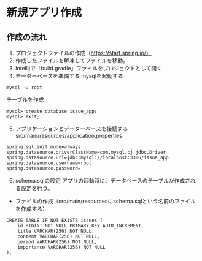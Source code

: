 # 新規アプリ作成
## 作成の流れ
1. プロジェクトファイルの作成（https://start.spring.io/）
2. 作成したファイルを解凍してファイルを移動。
3. intellijで「build.gradle」ファイルをプロジェクトとして開く
4. データーベースを準備する
mysqlを起動する
```
mysql -u root
```
テーブルを作成
```
mysql> create database issue_app;
mysql> exit;
```
5. アプリケーションとデーターベースを接続する
src/main/resources/application.properties
```
spring.sql.init.mode=always
spring.datasource.driverClassName=com.mysql.cj.jdbc.Driver
spring.datasource.url=jdbc:mysql://localhost:3306/issue_app
spring.datasource.username=root
spring.datasource.password=
```
6. schema.sqlの設定
アプリの起動時に、データベースのテーブルが作成される設定を行う。
* ファイルの作成（src/main/resourcesにschema.sqlという名前のファイルを作成する）
```
CREATE TABLE IF NOT EXISTS issues (
    id BIGINT NOT NULL PRIMARY KEY AUTO_INCREMENT,
    title VARCHAR(256) NOT NULL,
    content VARCHAR(256) NOT NULL,
    period VARCHAR(256) NOT NULL,
    importance VARCHAR(256) NOT NULL
);
```
